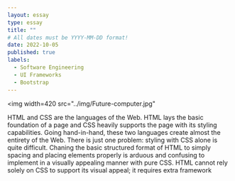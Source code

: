 ```yaml
---
layout: essay
type: essay
title: ""
# All dates must be YYYY-MM-DD format!
date: 2022-10-05
published: true
labels:
  - Software Engineering
  - UI Frameworks
  - Bootstrap
---
```


<img width=420 src="../img/Future-computer.jpg"

HTML and CSS are the languages of the Web. HTML lays the basic foundation of a page and CSS heavily supports the page with its styling capabilities. Going hand-in-hand, these two languages create almost the entirety of the Web. There is just one problem: styling with CSS alone is quite difficult. Chaning the basic structured format of HTML to simply spacing and placing elements properly is arduous and confusing to implement in a visually appealing manner with pure CSS. HTML cannot rely solely on CSS to support its visual appeal; it requires extra framework
